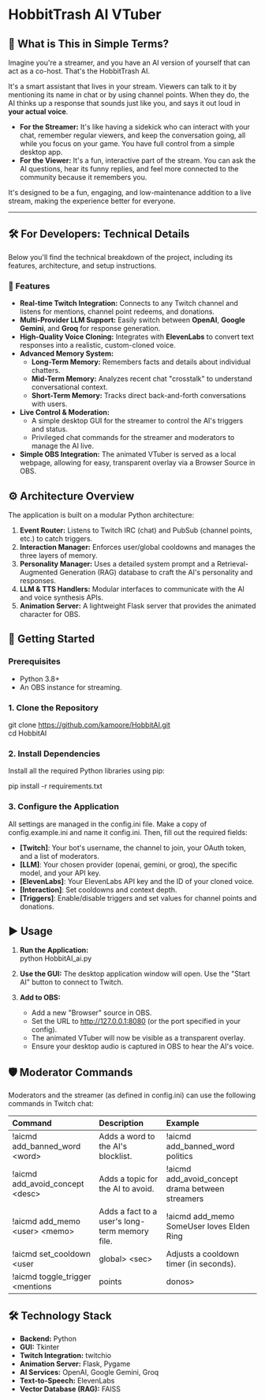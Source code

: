 # **HobbitTrash AI VTuber**

## **🤔 What is This in Simple Terms?**

Imagine you're a streamer, and you have an AI version of yourself that can act as a co-host. That's the HobbitTrash AI.

It's a smart assistant that lives in your stream. Viewers can talk to it by mentioning its name in chat or by using channel points. When they do, the AI thinks up a response that sounds just like you, and says it out loud in **your actual voice**.

*   **For the Streamer:** It's like having a sidekick who can interact with your chat, remember regular viewers, and keep the conversation going, all while you focus on your game. You have full control from a simple desktop app.
*   **For the Viewer:** It's a fun, interactive part of the stream. You can ask the AI questions, hear its funny replies, and feel more connected to the community because it remembers you.

It's designed to be a fun, engaging, and low-maintenance addition to a live stream, making the experience better for everyone.

---

## 🛠️ For Developers: Technical Details

Below you'll find the technical breakdown of the project, including its features, architecture, and setup instructions.

### **🌟 Features**

* **Real-time Twitch Integration:** Connects to any Twitch channel and listens for mentions, channel point redeems, and donations.  
* **Multi-Provider LLM Support:** Easily switch between **OpenAI**, **Google Gemini**, and **Groq** for response generation.  
* **High-Quality Voice Cloning:** Integrates with **ElevenLabs** to convert text responses into a realistic, custom-cloned voice.  
* **Advanced Memory System:**  
  * **Long-Term Memory:** Remembers facts and details about individual chatters.  
  * **Mid-Term Memory:** Analyzes recent chat "crosstalk" to understand conversational context.  
  * **Short-Term Memory:** Tracks direct back-and-forth conversations with users.  
* **Live Control & Moderation:**  
  * A simple desktop GUI for the streamer to control the AI's triggers and status.  
  * Privileged chat commands for the streamer and moderators to manage the AI live.  
* **Simple OBS Integration:** The animated VTuber is served as a local webpage, allowing for easy, transparent overlay via a Browser Source in OBS.

## **⚙️ Architecture Overview**

The application is built on a modular Python architecture:

1. **Event Router:** Listens to Twitch IRC (chat) and PubSub (channel points, etc.) to catch triggers.  
2. **Interaction Manager:** Enforces user/global cooldowns and manages the three layers of memory.  
3. **Personality Manager:** Uses a detailed system prompt and a Retrieval-Augmented Generation (RAG) database to craft the AI's personality and responses.  
4. **LLM & TTS Handlers:** Modular interfaces to communicate with the AI and voice synthesis APIs.  
5. **Animation Server:** A lightweight Flask server that provides the animated character for OBS.

## **🚀 Getting Started**

### **Prerequisites**

* Python 3.8+  
* An OBS instance for streaming.

### **1\. Clone the Repository**

git clone https://github.com/kamoore/HobbitAI.git  
cd HobbitAI

### **2\. Install Dependencies**

Install all the required Python libraries using pip:

pip install \-r requirements.txt

### **3\. Configure the Application**

All settings are managed in the config.ini file. Make a copy of config.example.ini and name it config.ini. Then, fill out the required fields:

* **\[Twitch\]**: Your bot's username, the channel to join, your OAuth token, and a list of moderators.  
* **\[LLM\]**: Your chosen provider (openai, gemini, or groq), the specific model, and your API key.  
* **\[ElevenLabs\]**: Your ElevenLabs API key and the ID of your cloned voice.  
* **\[Interaction\]**: Set cooldowns and context depth.  
* **\[Triggers\]**: Enable/disable triggers and set values for channel points and donations.

## **▶️ Usage**

1. **Run the Application:**  
   python HobbitAI\_ai.py

2. **Use the GUI:** The desktop application window will open. Use the "Start AI" button to connect to Twitch.  
3. **Add to OBS:**  
   * Add a new "Browser" source in OBS.  
   * Set the URL to http://127.0.0.1:8080 (or the port specified in your config).  
   * The animated VTuber will now be visible as a transparent overlay.  
   * Ensure your desktop audio is captured in OBS to hear the AI's voice.

## **🛡️ Moderator Commands**

Moderators and the streamer (as defined in config.ini) can use the following commands in Twitch chat:

| Command | Description | Example |
| :---- | :---- | :---- |
| \!aicmd add\_banned\_word \<word\> | Adds a word to the AI's blocklist. | \!aicmd add\_banned\_word politics |
| \!aicmd add\_avoid\_concept \<desc\> | Adds a topic for the AI to avoid. | \!aicmd add\_avoid\_concept drama between streamers |
| \!aicmd add\_memo \<user\> \<memo\> | Adds a fact to a user's long-term memory file. | \!aicmd add\_memo SomeUser loves Elden Ring |
| \!aicmd set\_cooldown \<user|global\> \<sec\> | Adjusts a cooldown timer (in seconds). | \!aicmd set\_cooldown global 15 |
| \!aicmd toggle\_trigger \<mentions|points|donos\> | Toggles a response trigger on or off. | \!aicmd toggle\_trigger mentions |

## **🛠️ Technology Stack**

* **Backend:** Python  
* **GUI:** Tkinter  
* **Twitch Integration:** twitchio  
* **Animation Server:** Flask, Pygame  
* **AI Services:** OpenAI, Google Gemini, Groq  
* **Text-to-Speech:** ElevenLabs  
* **Vector Database (RAG):** FAISS
